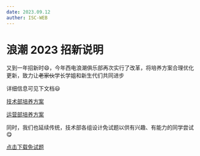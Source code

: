 ```yaml
---
date: 2023.09.12
auther: ISC-WEB
---
```


# 浪潮 2023 招新说明

又到一年招新时:smile:，今年西电浪潮俱乐部再次实行了改革，将培养方案合理优化更新，致力让~~老家伙~~学长学姐和新生代们共同进步

详细信息可见下文档:smiley:

[技术部培养方案](../../Files/%E6%B5%AA%E6%BD%AE%E6%8A%80%E6%9C%AF%E9%83%A82023-2024%E5%9F%B9%E5%85%BB%E6%96%B9%E6%A1%88.pdf)

[运营部培养方案](../../Files/%E6%B5%AA%E6%BD%AE%E8%BF%90%E8%90%A5%E9%83%A82023-2024%E5%9F%B9%E5%85%BB%E6%96%B9%E6%A1%88.pdf)

同时，我们也延续传统，技术部各组设计免试题以供有兴趣、有能力的同学尝试:yum:

[点击下载免试题](../../Files/2023%E6%B5%AA%E6%BD%AE%E4%BF%B1%E4%B9%90%E9%83%A8%E6%8A%80%E6%9C%AF%E9%83%A8%E5%85%8D%E8%AF%95%E9%A2%98.zip)